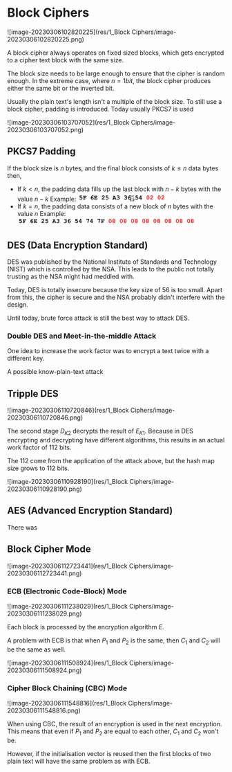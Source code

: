 # Block Ciphers

![image-20230306102820225](res/1_Block Ciphers/image-20230306102820225.png)

A block cipher always operates on fixed sized blocks, which gets encrypted to a cipher text block with the same size.

The block size needs to be large enough to ensure that the cipher is random enough. In the extreme case, where $n=1 bit$,  the block cipher produces either the same bit or the inverted bit.

Usually the plain text's length isn't a multiple of the block size. To still use a block cipher, padding is introduced. Today usually PKCS7 is used

![image-20230306103707052](res/1_Block Ciphers/image-20230306103707052.png)

## PKCS7 Padding

If the block size is $n$ bytes, and the final block consists of $k \le n$ data bytes then,

* If $k < n$, the padding data fills up the last block with $n - k$ bytes with the value $n - k$
  Example: <img src="res/1_Block Ciphers/image-20230306103543492.png" alt="image-20230306103543492" style="zoom:50%;" />
* If $k=n$, the padding data consists of a new block of $n$ bytes with the value $n$
  Example: <img src="res/1_Block Ciphers/image-20230306103558500.png" alt="image-20230306103558500" style="zoom:50%;" />

## DES (Data Encryption Standard)

DES was published by the National Institute of Standards and Technology (NIST) which is controlled by the NSA. This leads to the public not totally trusting as the NSA might had meddled with.

Today, DES is totally insecure because the key size of 56 is too small. Apart from this, the cipher is secure and the NSA probably didn't interfere with the design. 

Until today, brute force attack is still the best way to attack DES.

### Double DES and Meet-in-the-middle Attack

One idea to increase the work factor was to encrypt a text twice with a different key.

A possible know-plain-text attack

## Tripple DES

![image-20230306110720846](res/1_Block Ciphers/image-20230306110720846.png)

The second stage $D_{K2}$ decrypts the result of $E_{K1}$. Because in DES encrypting and decrypting have different algorithms, this results in an actual work factor of 112 bits.

The 112 come from the application of the attack above, but the hash map size grows to 112 bits.

![image-20230306110928190](res/1_Block Ciphers/image-20230306110928190.png)

## AES (Advanced Encryption Standard)

There was

## Block Cipher Mode

![image-20230306112723441](res/1_Block Ciphers/image-20230306112723441.png)

### ECB (Electronic Code-Block) Mode

![image-20230306111238029](res/1_Block Ciphers/image-20230306111238029.png)

Each block is processed by the encryption algorithm $E$.

A problem with ECB is that when $P_1$ and $P_2$ is the same, then $C_1$ and $C_2$ will be the same as well. 

![image-20230306111508924](res/1_Block Ciphers/image-20230306111508924.png)

### Cipher Block Chaining (CBC) Mode

![image-20230306111548816](res/1_Block Ciphers/image-20230306111548816.png)

When using CBC, the result of an encryption is used in the next encryption. This means that even if $P_1$ and $P_2$ are equal to each other, $C_1$ and $C_2$ won't be.

However, if the initialisation vector is reused then the first blocks of two plain text will have the same problem as with ECB.

